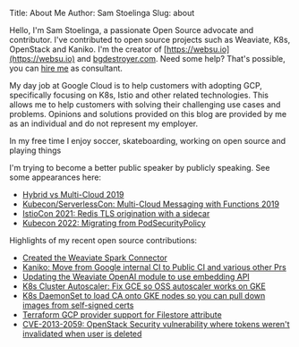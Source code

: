 Title: About Me
Author: Sam Stoelinga
Slug: about

Hello, I'm Sam Stoelinga, a passionate Open Source advocate and contributor.
I've contributed to open source projects such as Weaviate, K8s, OpenStack and Kaniko.
I'm the creator of [https://websu.io](https://websu.io) and [bgdestroyer.com](https://www.bgdestroyer.com).
Need some help? That's possible, you can [hire me](/pages/hire-me.html) as consultant.

My day job at Google Cloud is to help customers with adopting GCP, specifically focusing
on K8s, Istio and other related technologies. This allows me to help customers with solving
their challenging use cases and problems. Opinions and solutions provided on this blog
are provided by me as an individual and do not represent my employer.

In my free time I enjoy soccer, skateboarding, working on open source and playing things

I'm trying to become a better public speaker by publicly speaking. See some appearances here:

* [Hybrid vs Multi-Cloud 2019](https://youtu.be/F5JIJX6Ra8A)
* [Kubecon/ServerlessCon: Multi-Cloud Messaging with Functions 2019](https://youtu.be/GY0cHfDhpF4)
* [IstioCon 2021: Redis TLS origination with a sidecar](https://www.youtube.com/watch?v=N9rZ6Suk7so)
* [Kubecon 2022: Migrating from PodSecurityPolicy](https://www.youtube.com/watch?v=OIQrp_LyFDk)

Highlights of my recent open source contributions:

* [Created the Weaviate Spark Connector](https://github.com/semi-technologies/weaviate-spark-connector)
* [Kaniko: Move from Google internal CI to Public CI and various other Prs](https://github.com/GoogleContainerTools/kaniko/pulls?q=is%3Apr+author%3Asamos123+is%3Aclosed)
* [Updating the Weaviate OpenAI module to use embedding API](https://github.com/semi-technologies/weaviate/pull/2306)
* [K8s Cluster Autoscaler: Fix GCE so OSS autoscaler works on GKE](https://github.com/kubernetes/autoscaler/pull/3907)
* [K8s DaemonSet to load CA onto GKE nodes so you can pull down images from self-signed certs](https://github.com/samos123/gke-node-ca-importer)
* [Terraform GCP provider support for Filestore attribute](https://github.com/GoogleCloudPlatform/magic-modules/pull/5161)
* [CVE-2013-2059: OpenStack Security vulnerability where tokens weren't invalidated when user is deleted](https://bugzilla.redhat.com/show_bug.cgi?id=CVE-2013-2059)

